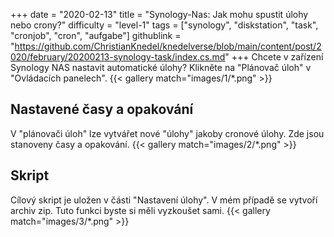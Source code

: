 +++
date = "2020-02-13"
title = "Synology-Nas: Jak mohu spustit úlohy nebo crony?"
difficulty = "level-1"
tags = ["synology", "diskstation", "task", "cronjob", "cron", "aufgabe"]
githublink = "https://github.com/ChristianKnedel/knedelverse/blob/main/content/post/2020/february/20200213-synology-task/index.cs.md"
+++
Chcete v zařízení Synology NAS nastavit automatické úlohy? Klikněte na "Plánovač úloh" v "Ovládacích panelech".
{{< gallery match="images/1/*.png" >}}

## Nastavené časy a opakování
V "plánovači úloh" lze vytvářet nové "úlohy" jakoby cronové úlohy. Zde jsou stanoveny časy a opakování.
{{< gallery match="images/2/*.png" >}}

## Skript
Cílový skript je uložen v části "Nastavení úlohy". V mém případě se vytvoří archiv zip. Tuto funkci byste si měli vyzkoušet sami.
{{< gallery match="images/3/*.png" >}}